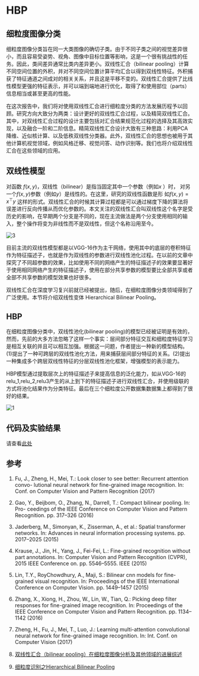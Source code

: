 # HBP

## 细粒度图像分类

细粒度图像分类旨在同一大类图像的确切子类。由于不同子类之间的视觉差异很小，而且容易受姿势、视角、图像中目标位置等影响，这是一个很有挑战性的任务。因此，类间差异通常比类内差异更小。双线性汇合（bilinear pooling）计算不同空间位置的外积，并对不同空间位置计算平均汇合以得到双线性特征。外积捕获了特征通道之间成对的相关关系，并且这是平移不变的。双线性汇合提供了比线性模型更强的特征表示，并可以端到端地进行优化，取得了和使用部位（parts）信息相当或甚至更高的性能。

在这次报告中，我们将对使用双线性汇合进行细粒度分类的方法发展历程予以回顾。研究方向大致分为两类：设计更好的双线性汇合过程，以及精简双线性汇合。其中，对双线性汇合过程的设计主要包括对汇合结果规范化过程的选择及其高效实现，以及融合一阶和二阶信息。精简双线性汇合设计大致有三种思路：利用PCA降维、近似核计算、以及低秩双线性分类器。此外，双线性汇合的思想也被用于其他计算机视觉领域，例如风格迁移、视觉问答、动作识别等。我们也将介绍双线性汇合在这些领域的应用。

## 双线性模型

对函数 $f(x,y)$，双线性（bilinear）是指当固定其中一个参数（例如$x$ ）时， 对另一个$f(x,y)$参数（例如$y$）是线性的。在这里，研究的双线性函数是形 如$f(x,y)=x^\top y$ 这样的形式。双线性汇合的时候其计算过程都是可以通过梯度下降的算法将误差进行反向传播从而优化参数的。本文关注的双线性汇合叫双线性这个名字是受历史的影响，在早期两个分支是不同的，现在主流做法是两个分支使用相同的输入，整个操作将变为非线性而不是双线性，但这个名称沿用至今。

![3](https://github.com/luyao777/2410web/blob/master/2018104081/src/img/3.png)        

目前主流的双线性模型都是以VGG-16作为主干网络，使用其中的底层的卷积特征作为特征描述子，也就是作为双线性的参数进行双线性池化过程。在以前的文章中探究了不同超参数的效果，比如使用不同的网络产生的特征描述子的效果要显著好于使用相同网络产生的特征描述子，使用在部分共享参数的模型要比全部共享或者全部不共享参数的模型效果也好很多。

双线性汇合在深度学习复兴前就已经被提出，随后，在细粒度图像分类领域得到了广泛使用。本节将介绍双线性变体 Hierarchical Bilinear Pooling。

## HBP

在细粒度图像分类中，双线性池化(bilinear pooling)的模型已经被证明是有效的，然而，先前的大多方法忽略了这样一个事实：层间部分特征交互和细粒度特征学习是相互关联的并且可以相互加强。根据这一问题，作者提出一种新的模型结构。(1)提出了一种可跨层的双线性池化方法，用来捕获层间部分特征的关系。(2)提出一种集成多个跨层双线性特征的分层双线性池化框架，增强模型的表示能力。

HBP模型通过提取层次上的特征描述子来提高信息的泛化能力，如从VGG-16的relu_1,relu_2,relu3产生的从上到下的特征描述子进行双线性汇合，并使用级联的方式将池化结果作为分类特征。最后在三个细粒度公开数据集数据集上都得到了很好的结果。

![1](https://github.com/luyao777/2410web/blob/master/2018104081/src/img/1.png)

## 代码及实验结果

请查看[此处](https://github.com/luyao777/2410web/blob/master/2018104081/src/scripts/)

## 参考

1. Fu, J., Zheng, H., Mei, T.: Look closer to see better: Recurrent attention convo- lutional neural network for fine-grained image recognition. In: Conf. on Computer Vision and Pattern Recognition (2017) 
    
2. Gao, Y., Beijbom, O., Zhang, N., Darrell, T.: Compact bilinear pooling. In: Pro- ceedings of the IEEE Conference on Computer Vision and Pattern Recognition. pp. 317–326 (2016) 
    
3. Jaderberg, M., Simonyan, K., Zisserman, A., et al.: Spatial transformer networks. In: Advances in neural information processing systems. pp. 2017–2025 (2015) 
    
4. Krause, J., Jin, H., Yang, J., Fei-Fei, L.: Fine-grained recognition without part annotations. In: Computer Vision and Pattern Recognition (CVPR), 2015 IEEE Conference on. pp. 5546–5555. IEEE (2015) 
    
5. Lin, T.Y., RoyChowdhury, A., Maji, S.: Bilinear cnn models for fine-grained visual recognition. In: Proceedings of the IEEE International Conference on Computer Vision. pp. 1449–1457 (2015) 
    
6. Zhang, X., Xiong, H., Zhou, W., Lin, W., Tian, Q.: Picking deep filter responses for fine-grained image recognition. In: Proceedings of the IEEE Conference on 
    Computer Vision and Pattern Recognition. pp. 1134–1142 (2016) 

7. Zheng, H., Fu, J., Mei, T., Luo, J.: Learning multi-attention convolutional neural network for fine-grained image recognition. In: Int. Conf. on Computer Vision (2017) 
8. [双线性汇合（bilinear pooling）在细粒度图像分析及其他领域的进展综述](https://zhuanlan.zhihu.com/p/47415565)
9. [细粒度识别之Hierarchical Bilinear Pooling](https://zhuanlan.zhihu.com/p/47608165) 

## 

